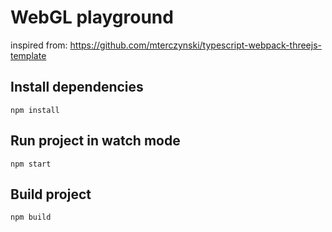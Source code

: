 # WebGL playground

inspired from: <https://github.com/mterczynski/typescript-webpack-threejs-template>

## Install dependencies

    npm install

## Run project in watch mode

    npm start

## Build project

    npm build
